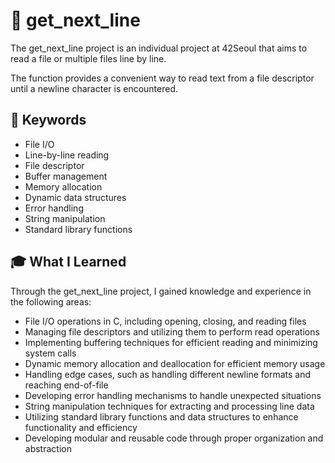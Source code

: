# :scroll: get_next_line

The get_next_line project is an individual project at 42Seoul that aims to read a file or multiple files line by line.

The function provides a convenient way to read text from a file descriptor until a newline character is encountered.

## :bookmark: Keywords

- File I/O
- Line-by-line reading
- File descriptor
- Buffer management
- Memory allocation
- Dynamic data structures
- Error handling
- String manipulation
- Standard library functions

## :mortar_board: What I Learned

Through the get_next_line project, I gained knowledge and experience in the following areas:

- File I/O operations in C, including opening, closing, and reading files
- Managing file descriptors and utilizing them to perform read operations
- Implementing buffering techniques for efficient reading and minimizing system calls
- Dynamic memory allocation and deallocation for efficient memory usage
- Handling edge cases, such as handling different newline formats and reaching end-of-file
- Developing error handling mechanisms to handle unexpected situations
- String manipulation techniques for extracting and processing line data
- Utilizing standard library functions and data structures to enhance functionality and efficiency
- Developing modular and reusable code through proper organization and abstraction
